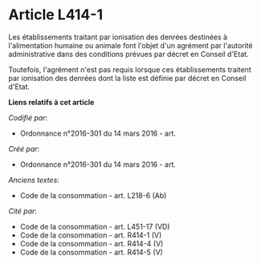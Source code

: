 # Article L414-1

Les établissements traitant par ionisation des denrées destinées à l'alimentation humaine ou animale font l'objet d'un
agrément par l'autorité administrative dans des conditions prévues par décret en Conseil d'Etat.

Toutefois, l'agrément n'est pas requis lorsque ces établissements traitent par ionisation des denrées dont la liste est
définie par décret en Conseil d'Etat.

**Liens relatifs à cet article**

_Codifié par_:

  - Ordonnance n°2016-301 du 14 mars 2016 - art.

_Créé par_:

  - Ordonnance n°2016-301 du 14 mars 2016 - art.

_Anciens textes_:

  - Code de la consommation - art. L218-6 (Ab)

_Cité par_:

  - Code de la consommation - art. L451-17 (VD)
  - Code de la consommation - art. R414-1 (V)
  - Code de la consommation - art. R414-4 (V)
  - Code de la consommation - art. R414-5 (V)
